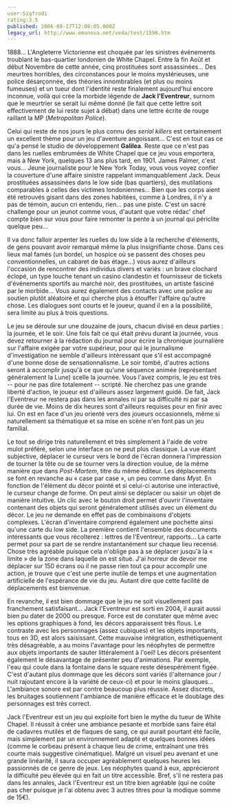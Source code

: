 ```yaml
---
user:Sigfrodi
rating:3.5
published: 2006-08-17T12:08:05.000Z
legacy_url: http://www.emunova.net/veda/test/1596.htm
---
```

1888... L'Angleterre Victorienne est choquée par les sinistres événements troublant le bas-quartier londonien de White Chapel. Entre la fin Août et début Novembre de cette année, cinq prostituées sont assassinées... Des meurtres horribles, des circonstances pour le moins mystérieuses, une police désarçonnée, des théories innombrables (et plus ou moins fumeuses) et un tueur dont l'identité reste finalement aujourd'hui encore inconnue, voilà qui crée la morbide légende de **Jack l'Eventreur**, surnom que le meurtrier se serait lui même donné (le fait que cette lettre soit effectivement de lui reste sujet à débat) dans une lettre écrite de rouge raillant la MP (_Metropolitan Police_).  

  

Celui qui reste de nos jours le plus connu des _serial killers_ est certainement un excellent thème pour un jeu d'aventure angoissant... C'est en tout cas ce qu'a pensé le studio de développement **Galilea**. Reste que ce n'est pas dans les ruelles embrumées de White Chapel que ce jeu vous emportera, mais à New York, quelques 13 ans plus tard, en 1901\. James Palmer, c'est vous... Jeune journaliste pour le New York Today, vous vous voyez confier la couverture d'une affaire sinistre rappelant immanquablement Jack. Deux prostituées assassinées dans le low side (bas quartiers), des mutilations comparables à celles des victimes londoniennes... Bien que les corps aient été retrouvés gisant dans des zones habitées, comme à Londres, il n'y a pas de témoin, aucun cri entendu, rien... pas une piste. C'est un sacré challenge pour un jeunot comme vous, d'autant que votre rédac' chef compte bien sur vous pour faire remonter la pente à un journal qui périclite quelque peu...  

  

Il va donc falloir arpenter les ruelles du low side à la recherche d'éléments, de gens pouvant avoir remarqué même la plus insignifiante chose. Dans ces lieux mal famés (un bordel, un hospice où se passent des choses peu conventionnelles, un cabaret de bas étage...) vous aurez d'ailleurs l'occasion de rencontrer des individus divers et variés : un brave clochard éclopé, un type louche tenant un casino clandestin et fournisseur de tickets d'événements sportifs au marché noir, des prostituées, un artiste fasciné par le morbide... Vous aurez également des contacts avec une police au soutien plutôt aléatoire et qui cherche plus à étouffer l'affaire qu'autre chose. Les dialogues sont courts et le joueur, quand il en a la possibilité, sera limité au plus à trois questions.  

  

Le jeu se déroule sur une douzaine de jours, chacun divisé en deux parties : la journée, et le soir. Une fois fait ce qui était prévu durant la journée, vous devez retourner à la rédaction du journal pour écrire la chronique journalière sur l'affaire exigée par votre supérieur, pour qui le journalisme d'investigation ne semble d'ailleurs intéressant que s'il est accompagné d'une bonne dose de sensationnalisme. Le soir tombé, d'autres actions seront à accomplir jusqu'à ce que qu'une séquence animée (représentant généralement la Lune) scelle la journée. Vous l'avez compris, le jeu est très -- pour ne pas dire totalement -- scripté. Ne cherchez pas une grande liberté d'action, le joueur est d'ailleurs assez largement guidé. De fait, Jack l'Eventreur ne restera pas dans les annales ni par sa difficulté ni par sa durée de vie. Moins de dix heures sont d'ailleurs requises pour en finir avec lui. On est en face d'un jeu orienté vers des joueurs occasionnels, même si naturellement sa thématique et sa mise en scène n'en font pas un jeu familial.  

  

Le tout se dirige très naturellement et très simplement à l'aide de votre mulot préféré, selon une interface on ne peut plus classique. La vue étant subjective, déplacer le curseur vers le bord de l'écran donnera l'impression de tourner la tête ou de se tourner vers la direction voulue, de la même manière que dans _Post-Mortem_, titre du même éditeur. Les déplacements se font en revanche au « case par case », un peu comme dans _Myst_. En fonction de l'élément du décor pointé et si celui-ci autorise une interactivé, le curseur change de forme. On peut ainsi se déplacer ou saisir un objet de manière intuitive. Un clic avec le bouton droit permet d'ouvrir l'inventaire contenant des objets qui seront généralement utilisés avec un élément du décor. Le jeu ne demande en effet pas de combinaisons d'objets complexes. L'écran d'inventaire comprend également une pochette ainsi qu'une carte du low side. La première contient l'ensemble des documents intéressants que vous récolterez : lettres de l'Eventreur, rapports... La carte permet pour sa part de se rendre instantanément sur chaque lieu recensé. Chose très agréable puisque cela n'oblige pas à se déplacer jusqu'à la « limite » de la zone dans laquelle on est situé. J'ai horreur de devoir me déplacer sur 150 écrans où il ne passe rien tout ça pour accomplir une action, je trouve que c'est une perte inutile de temps et une augmentation artificielle de l'espérance de vie du jeu. Autant dire que cette facilité de déplacements est bienvenue.  

  

En revanche, il est bien dommage que le jeu ne soit visuellement pas franchement satisfaisant... Jack l'Eventreur est sorti en 2004, il aurait aussi bien pu dater de 2000 ou presque. Force est de constater que même avec les options graphiques à fond, les décors apparaissent très flous. Le contraste avec les personnages (assez cubiques) et les objets importants, tous en 3D, est alors saisissant. Cette mauvaise intégration, esthétiquement très désagréable, a au moins l'avantage pour les néophytes de permettre aux objets importants de sauter littéralement à l'oeil! Les décors présentent également le désavantage de présenter peu d'animations. Par exemple, l'eau qui coule dans la fontaine dans le square reste désespérément figée. C'est d'autant plus dommage que les décors sont variés (l'alternance jour / nuit rajoutant encore à la variété de ceux-ci) et pour le moins glauques... L'ambiance sonore est par contre beaucoup plus réussie. Assez discrets, les bruitages soutiennent l'ambiance de manière efficace et le doublage des personnages est très correct.  

  

Jack l'Eventreur est un jeu qui exploite fort bien le mythe du tueur de White Chapel. Il réussit à créer une ambiance pesante et morbide sans faire étal de cadavres mutilés et de flaques de sang, ce qui aurait pourtant été facile, mais simplement par un environnement adapté et quelques bonnes idées (comme le corbeau présent à chaque lieu de crime, entraînant une très courte mais suggestive cinématique). Malgré un visuel peu avenant et une grande linéarité, il saura occuper agréablement quelques heures les passionnés de ce genre de jeux. Les néophytes quand à eux, apprécieront la difficulté peu élevée qui en fait un titre accessible. Bref, s'il ne restera pas dans les annales, Jack l'Eventreur est un titre bien agréable (qui ne coûte pas cher puisque je l'ai obtenu avec 3 autres titres pour la modique somme de 15€).